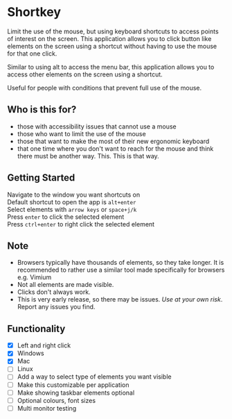 # Shortkey

Limit the use of the mouse, but using keyboard shortcuts to access points of interest on the screen. This application allows you to click button like elements on the screen using a shortcut without having to use the mouse for that one click.

Similar to using alt to access the menu bar, this application allows you to access other elements on the screen using a shortcut.

Useful for people with conditions that prevent full use of the mouse.

## Who is this for?
- those with accessibility issues that cannot use a mouse
- those who want to limit the use of the mouse
- those that want to make the most of their new ergonomic keyboard
- that one time where you don't want to reach for the mouse and think there must be another way. This. This is that way.

## Getting Started
Navigate to the window you want shortcuts on  
Default shortcut to open the app is `alt+enter`  
Select elements with `arrow keys` or `space+j/k`  
Press `enter` to click the selected element  
Press `ctrl+enter` to right click the selected element  

## Note
- Browsers typically have thousands of elements, so they take longer. It is recommended to rather use a similar tool made specifically for browsers e.g. Vimium
- Not all elements are made visible.
- Clicks don't always work.
- This is very early release, so there may be issues. *Use at your own risk*. Report any issues you find.

## Functionality
- [x] Left and right click
- [x] Windows
- [X] Mac
- [ ] Linux
- [ ] Add a way to select type of elements you want visible
- [ ] Make this customizable per application
- [ ] Make showing taskbar elements optional
- [ ] Optional colours, font sizes
- [ ] Multi monitor testing